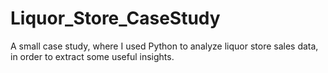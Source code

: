 # Liquor_Store_CaseStudy
A small case study, where I used Python to analyze liquor store sales data, in order to extract some useful insights.
